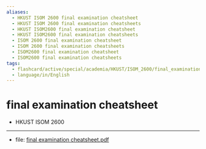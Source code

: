 ```yaml
---
aliases:
  - HKUST ISOM 2600 final examination cheatsheet
  - HKUST ISOM 2600 final examination cheatsheets
  - HKUST ISOM2600 final examination cheatsheet
  - HKUST ISOM2600 final examination cheatsheets
  - ISOM 2600 final examination cheatsheet
  - ISOM 2600 final examination cheatsheets
  - ISOM2600 final examination cheatsheet
  - ISOM2600 final examination cheatsheets
tags:
  - flashcard/active/special/academia/HKUST/ISOM_2600/final_examination_cheatsheet
  - language/in/English
---
```


# final examination cheatsheet

- HKUST ISOM 2600

---

- file: [final examination cheatsheet.pdf](final%20examination%20cheatsheet.pdf)
